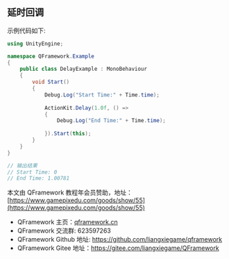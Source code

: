 ﻿## 延时回调

示例代码如下:

```csharp
using UnityEngine;

namespace QFramework.Example
{
    public class DelayExample : MonoBehaviour
    {
        void Start()
        {
            Debug.Log("Start Time:" + Time.time);
            
            ActionKit.Delay(1.0f, () =>
            {
                Debug.Log("End Time:" + Time.time);
                
            }).Start(this);
        }
    }
}

// 输出结果
// Start Time: 0
// End Time: 1.00781
```

本文由 QFramework 教程年会员赞助，地址：[https://www.gamepixedu.com/goods/show/55](https://www.gamepixedu.com/goods/show/55)

* QFramework 主页：[qframework.cn](https://qframework.cn)
* QFramework 交流群: 623597263
* QFramework Github 地址: <https://github.com/liangxiegame/qframework>
* QFramework Gitee 地址：<https://gitee.com/liangxiegame/QFramework>